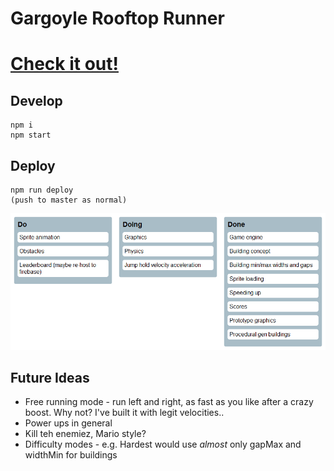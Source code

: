 # Gargoyle Rooftop Runner

# [Check it out!](https://entozoon.github.io/gargoyle-runner/)

## Develop

    npm i
    npm start

## Deploy

    npm run deploy
    (push to master as normal)

![created by readme-kanban-board](./kanban.png)

<!---KANBAN
# Do
- Sprite animation
- Obstacles
- Leaderboard (maybe re-host to firebase)

# Doing
- Graphics
- Physics
- Jump hold velocity acceleration

# Done
- Game engine
- Building concept
- Building min/max widths and gaps
- Sprite loading
- Speeding up
- Scores
- Prototype graphics
- Procedural gen buildings
KANBAN--->

## Future Ideas

* Free running mode - run left and right, as fast as you like after a crazy
  boost. Why not? I've built it with legit velocities..
* Power ups in general
* Kill teh enemiez, Mario style?
* Difficulty modes - e.g. Hardest would use _almost_ only gapMax and widthMin
  for buildings
